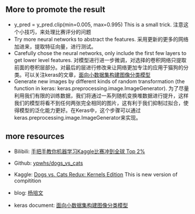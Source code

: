 

## More to promote the result

* y_pred = y_pred.clip(min=0.005, max=0.995) This is a small trick. 注意这个小技巧，来处理比赛评分的问题
* Try more neural networks to abstract the features. 采用更新的更多的网络加进来，提取特征向量，进行测试。
* Carefully chose the neural networks, only include the first few layers to get lower level features. 对模型进行进一步微调，对选择的卷积网络只提取前面的卷积层部分。对最后的层进行修改来让网络更加专注的应用于猫狗的分类。可以关注keras的文章，[面向小数据集构建图像分类模型](http://keras-cn.readthedocs.io/en/latest/blog/image_classification_using_very_little_data/)
* Generate new images by different kinds of random transformation (the function in keras: keras.preprocessing.image.ImageGenerator). 为了尽量利用我们有限的训练数据，我们将通过一系列随机变换堆数据进行提升，这样我们的模型将看不到任何两张完全相同的图片，这有利于我们抑制过拟合，使得模型的泛化能力更好。在Keras中，这个步骤可以通过keras.preprocessing.image.ImageGenerator来实现。


##  more resources

* Bilibili: [手把手教你机器学习Kaggle比赛冲到全球 Top 2%](https://www.bilibili.com/video/av9399358/?from=search&seid=9477089273895124407)

* Github: [ypwhs/dogs_vs_cats](https://github.com/ypwhs/dogs_vs_cats)

* Kaggle: [Dogs vs. Cats Redux: Kernels Edition](https://www.kaggle.com/c/dogs-vs-cats-redux-kernels-edition/data) This is new version of compitition

* blog: [杨培文](https://ypw.io/)

* keras document: [面向小数据集构建图像分类模型](http://keras-cn.readthedocs.io/en/latest/blog/image_classification_using_very_little_data/)
